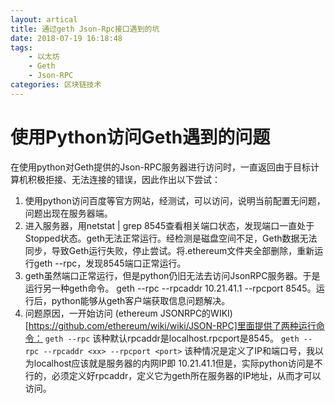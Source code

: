 ```yaml
---
layout: artical
title: 通过geth Json-Rpc接口遇到的坑
date: 2018-07-19 16:18:48
tags: 
	- 以太坊
	- Geth
	- Json-RPC
categories: 区块链技术
---
```


# 使用Python访问Geth遇到的问题
在使用python对Geth提供的Json-RPC服务器进行访问时，一直返回由于目标计算机积极拒接、无法连接的错误，因此作出以下尝试：
1. 使用python访问百度等官方网站，经测试，可以访问，说明当前配置无问题，问题出现在服务器端。
2. 进入服务器，用netstat | grep 8545查看相关端口状态，发现端口一直处于Stopped状态。geth无法正常运行。经检测是磁盘空间不足，Geth数据无法同步，导致Geth运行失败，停止尝试。将.ethereum文件夹全部删除，重新运行geth --rpc，发现8545端口正常运行。
3. geth虽然端口正常运行，但是python仍旧无法去访问JsonRPC服务器。于是运行另一种geth命令。 geth --rpc --rpcaddr 10.21.41.1 --rpcport 8545。运行后，python能够从geth客户端获取信息问题解决。
4. 问题原因，一开始访问 (ethereum JSONRPC的WIKI)[https://github.com/ethereum/wiki/wiki/JSON-RPC]里面提供了两种运行命令：
`geth --rpc`
该种默认rpcaddr是localhost.rpcport是8545。
`geth --rpc --rpcaddr <xx> --rpcport <port>`
该种情况是定义了IP和端口号，我以为localhost应该就是服务器的内网IP即 10.21.41.1但是，实际python访问是不行的，必须定义好rpcaddr，定义它为geth所在服务器的IP地址，从而才可以访问。


